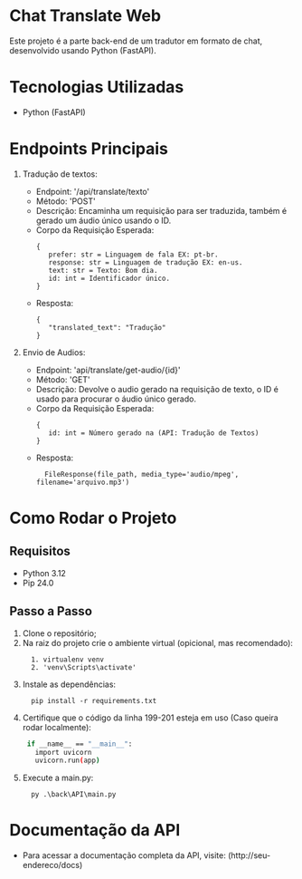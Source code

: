 # Chat Translate Web

Este projeto é a parte back-end de um tradutor em formato de chat, desenvolvido usando Python (FastAPI).

# Tecnologias Utilizadas
- Python (FastAPI)

# Endpoints Principais
1. Tradução de textos:
   - Endpoint: '/api/translate/texto'
   - Método: 'POST'
   - Descrição: Encaminha um requisição para ser traduzida, também é gerado um áudio único usando o ID.
   - Corpo da Requisição Esperada:
     ```
     {
        prefer: str = Linguagem de fala EX: pt-br.
        response: str = Linguagem de tradução EX: en-us.
        text: str = Texto: Bom dia.
        id: int = Identificador único.
     }
     ```
   - Resposta:
     ```
     {
        "translated_text": "Tradução"
     }
     ```

2. Envio de Audios:
   - Endpoint: 'api/translate/get-audio/{id}'
   - Método: 'GET'
   - Descrição: Devolve o audio gerado na requisição de texto, o ID é usado para procurar o áudio único gerado.
   - Corpo da Requisição Esperada:
     ```
     {
        id: int = Número gerado na (API: Tradução de Textos)
     }
     ```
   - Resposta:
     ```
       FileResponse(file_path, media_type='audio/mpeg', filename='arquivo.mp3')
     ```

# Como Rodar o Projeto
## Requisitos
- Python 3.12
- Pip 24.0

## Passo a Passo
  1. Clone o repositório;
  2. Na raiz do projeto crie o ambiente virtual (opicional, mas recomendado):
     ```
       1. virtualenv venv
       2. 'venv\Scripts\activate'
     ```
  3. Instale as dependências:
     ```
       pip install -r requirements.txt
     ```
  4. Certifique que o código da linha 199-201 esteja em uso (Caso queira rodar localmente):
     ```bash
      if __name__ == "__main__":
        import uvicorn
        uvicorn.run(app)
     ```
  6. Execute a main.py:
     ```
       py .\back\API\main.py
     ```

# Documentação da API
- Para acessar a documentação completa da API, visite: (http://seu-endereco/docs)


